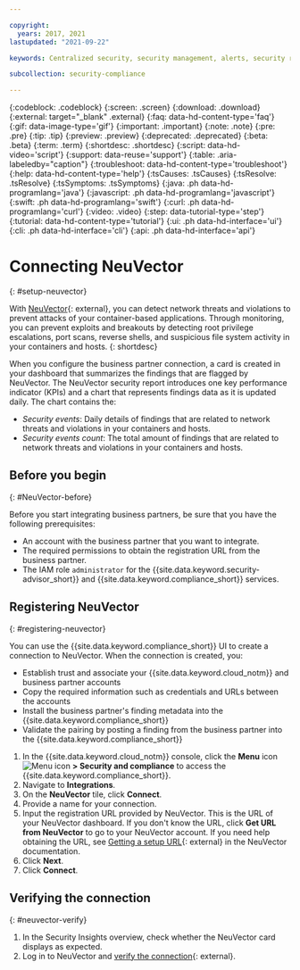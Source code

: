 ```yaml
---

copyright:
  years: 2017, 2021
lastupdated: "2021-09-22"

keywords: Centralized security, security management, alerts, security risk, insights, threat detection

subcollection: security-compliance

---
```


{:codeblock: .codeblock}
{:screen: .screen}
{:download: .download}
{:external: target="_blank" .external}
{:faq: data-hd-content-type='faq'}
{:gif: data-image-type='gif'}
{:important: .important}
{:note: .note}
{:pre: .pre}
{:tip: .tip}
{:preview: .preview}
{:deprecated: .deprecated}
{:beta: .beta}
{:term: .term}
{:shortdesc: .shortdesc}
{:script: data-hd-video='script'}
{:support: data-reuse='support'}
{:table: .aria-labeledby="caption"}
{:troubleshoot: data-hd-content-type='troubleshoot'}
{:help: data-hd-content-type='help'}
{:tsCauses: .tsCauses}
{:tsResolve: .tsResolve}
{:tsSymptoms: .tsSymptoms}
{:java: .ph data-hd-programlang='java'}
{:javascript: .ph data-hd-programlang='javascript'}
{:swift: .ph data-hd-programlang='swift'}
{:curl: .ph data-hd-programlang='curl'}
{:video: .video}
{:step: data-tutorial-type='step'}
{:tutorial: data-hd-content-type='tutorial'}
{:ui: .ph data-hd-interface='ui'}
{:cli: .ph data-hd-interface='cli'}
{:api: .ph data-hd-interface='api'}

# Connecting NeuVector
{: #setup-neuvector}

With [NeuVector](https://neuvector.com/){: external}, you can detect network threats and violations to prevent attacks of your container-based applications. Through monitoring, you can prevent exploits and breakouts by detecting root privilege escalations, port scans, reverse shells, and suspicious file system activity in your containers and hosts.
{: shortdesc}

When you configure the business partner connection, a card is created in your dashboard that summarizes the findings that are flagged by NeuVector. The NeuVector security report introduces one key performance indicator (KPIs) and a chart that represents findings data as it is updated daily. The chart contains the:

* *Security events*: Daily details of findings that are related to network threats and violations in your containers and hosts.
* *Security events count*: The total amount of findings that are related to network threats and violations in your containers and hosts.



## Before you begin
{: #NeuVector-before}

Before you start integrating business partners, be sure that you have the following prerequisites:

* An account with the business partner that you want to integrate.
* The required permissions to obtain the registration URL from the business partner.
* The IAM role `administrator` for the {{site.data.keyword.security-advisor_short}} and {{site.data.keyword.compliance_short}} services.



## Registering NeuVector
{: #registering-neuvector}

You can use the {{site.data.keyword.compliance_short}} UI to create a connection to NeuVector. When the connection is created, you:

   * Establish trust and associate your {{site.data.keyword.cloud_notm}} and business partner accounts
   * Copy the required information such as credentials and URLs between the accounts
   * Install the business partner's finding metadata into the {{site.data.keyword.compliance_short}}
   * Validate the pairing by posting a finding from the business partner into the {{site.data.keyword.compliance_short}}

1. In the {{site.data.keyword.cloud_notm}} console, click the **Menu** icon ![Menu icon](../../icons/icon_hamburger.svg) **> Security and compliance** to access the {{site.data.keyword.compliance_short}}.
2. Navigate to **Integrations**.
3. On the **NeuVector** tile, click **Connect**.
4. Provide a name for your connection.
5. Input the registration URL provided by NeuVector. This is the URL of your NeuVector dashboard. If you don't know the URL, click **Get URL from NeuVector** to go to your NeuVector account. If you need help obtaining the URL, see [Getting a setup URL](https://docs.neuvector.com/integration/ibmsa){: external} in the NeuVector documentation.
6. Click **Next**.
7. Click **Connect**.


## Verifying the connection
{: #neuvector-verify}

1. In the Security Insights overview, check whether the NeuVector card displays as expected.
2. Log in to NeuVector and [verify the connection](https://docs.neuvector.com/integration/ibmsa){: external}.


